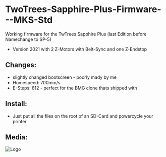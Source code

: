 # TwoTrees-Sapphire-Plus-Firmware---MKS-Std
Working firmware for the TwTrees Sapphire Plus (last Edition before Namechange to SP-5)
- Version 2021 with 2 Z-Motors with Belt-Sync and one Z-Endstop
## Changes:
- slightly changed bootscreen - poorly mady by me
- Homespeed: 700mm/s
- E-Steps: 812 - perfect for the BMG clone thats shipped with
## Install:
- Just put all the files on the root of an SD-Card and powercycle your printer
## Media:
![Logo](https://i.ibb.co/kH4NX9t/logo1.jpg)
